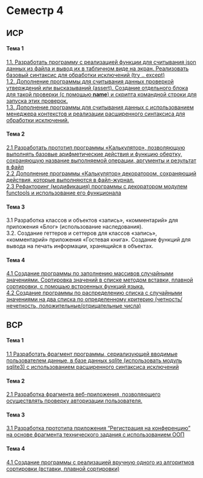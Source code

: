 # Семестр 4
## ИСР
#### Тема 1
[1.1. Разработать программу с реализацией функции для считывания json данных из файла и вывод их в табличном виде на экран. Реализовать базовый синтаксис для обработки исключений (try .. except)](/3_sem_ISR_4.1.py)  
[1.2. Дополнение программы для считывания данных проверкой утверждений или высказываний (assert). Создание отдельного блока для такой проверки (с помощью __name__) и скрипта командной строки для запуска этих проверок.](/3_sem_ISR_4.2.py)   
[1.3. Дополнение программы для считывания данных с использованием менеджера контекстов и реализации расширенного синтаксиса для обработки исключений.](/3_sem_ISR_4.3.py)           
#### Тема 2
[2.1 Разработать прототип программы «Калькулятор», позволяющую выполнять базовые арифметические действия и функцию обертку, сохраняющую название выполняемой операции, аргументы и результат в файл](/4ISR42.py)     
[2.2 Дополнение программы «Калькулятор» декоратором, сохраняющий действия, которые выполняются в файл-журнал.](/4ISR42.py)   
[2.3 Рефакторинг (модификация) программы с декоратором модулем functools и использование его функционала](/4ISR42.py)
#### Тема 3
3.1 Разработка классов и объектов «запись», «комментарий» для приложения «Блог» (использование наследования).    
3.2. Создание геттеров и сеттеров для классов «запись», «комментарий» приложения «Гостевая книга». Создание функций для вывода на печать информации, хранящийся в объектах.     
#### Тема 4
[4.1 Создание программы по заполнению массивов случайными значениями. Сортировка значений в списке методом вставки, плавной сортировки, с помощью встроенных функций языка.](https://replit.com/@taniamelnikova/4ISR41#main.py)    
[4.2 Создание программы по распределению списка с случайными значениями на два списка по определенному критерию (четность/нечетность, положительные/отрицательные числа)](https://replit.com/@taniamelnikova/4ISR42#main.py)    

## ВСР
#### Тема 1
[1.1 Разработать фрагмент программы, сериализующей вводимые пользователем данные, в базе данных sqlite (использовать модуль sqlite3) с использованием расширенного синтаксиса исключений](https://replit.com/@taniamelnikova/sqlite#main.py)
#### Тема 2
[2.1 Разработка фрагмента веб-приложения, позволяющего осуществлять проверку авторизации пользователя.](https://replit.com/@taniamelnikova/sem4-t2-lr5-1#main.py)
#### Тема 3
[3.1 Разработка прототипа приложения “Регистрация на конференцию” на основе фрагмента технического задания с использованием ООП](https://replit.com/@taniamelnikova/Conference#main.py)
#### Тема 4
[4.1 Создание программы с реализацией вручную одного из алгоритмов сортировки (вставки, плавной сортировки)](https://replit.com/@taniamelnikova/4ISR41#main.py)
